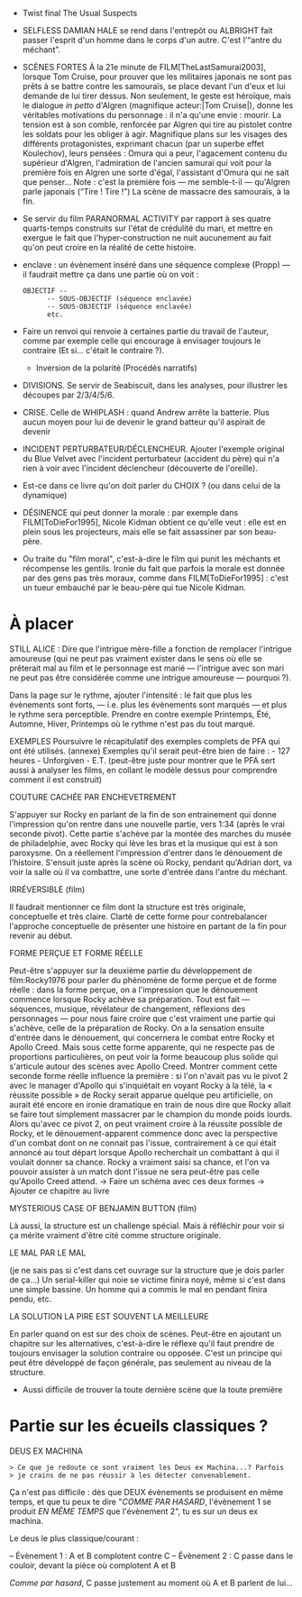 * Twist final
  The Usual Suspects
* SELFLESS
  DAMIAN HALE se rend dans l'entrepôt ou ALBRIGHT fait passer l'esprit d'un homme dans le corps d'un autre. C'est l'“antre du méchant”.
  
* SCÈNES FORTES
   À la 21e minute de FILM[TheLastSamurai2003], lorsque Tom Cruise, pour prouver que les militaires japonais ne sont pas prêts à se battre contre les samouraïs, se place devant l'un d'eux et lui demande de lui tirer dessus. Non seulement, le geste est héroïque, mais le dialogue *in petto* d'Algren (magnifique acteur:|Tom Cruise|), donne les véritables motivations du personnage : il n'a qu'une envie : mourir.
   La tension est à son comble, renforcée par Algren qui tire au pistolet contre les soldats pour les obliger à agir.
   Magnifique plans sur les visages des différents protagonistes, exprimant chacun (par un superbe effet Koulechov), leurs pensées : Omura qui a peur,  l'agacement contenu du supérieur d'Algren, l'admiration de l'ancien samuraï qui voit pour la première fois en Algren une sorte d'égal, l'assistant d'Omura qui ne sait que penser…
   Note : c'est la première fois — me semble-t-il — qu'Algren parle japonais (“Tire ! Tire !”)
   La scène de massacre des samouraïs, à la fin.

* Se servir du film PARANORMAL ACTIVITY par rapport à ses quatre quarts-temps construits sur l'état de crédulité du mari, et mettre en exergue le fait que l'hyper-construction ne nuit aucunement au fait qu'on peut croire en la réalité de cette histoire.

* enclave : un évènement inséré dans une séquence complexe (Propp) — il faudrait mettre ça dans une partie où on voit :

      OBJECTIF --
            -- SOUS-OBJECTIF (séquence enclavée)
            -- SOUS-OBJECTIF (séquence enclavée)
            etc.

* Faire un renvoi qui renvoie à certaines partie du travail de l'auteur, comme par exemple celle qui encourage à envisager toujours le contraire (Et si… c'était le contraire&nbsp;?).
  * Inversion de la polarité (Procédés narratifs)

* DIVISIONS. Se servir de Seabiscuit, dans les analyses, pour illustrer les découpes par 2/3/4/5/6.

* CRISE. Celle de WHIPLASH : quand Andrew arrête la batterie. Plus aucun moyen pour lui de devenir le grand batteur qu'il aspirait de devenir

* INCIDENT PERTURBATEUR/DÉCLENCHEUR. Ajouter l'exemple original du Blue Velvet avec l'incident perturbateur (accident du père) qui n'a rien à voir avec l'incident déclencheur (découverte de l'oreille).

* Est-ce dans ce livre qu'on doit parler du CHOIX ? (ou dans celui de la dynamique)

* DÉSINENCE qui peut donner la morale&nbsp;: par exemple dans FILM[ToDieFor1995], Nicole Kidman obtient ce qu'elle veut : elle est en plein sous les projecteurs, mais elle se fait assassiner par son beau-père.

* Ou traite du "film moral", c'est-à-dire le film qui punit les méchants et récompense les gentils. Ironie du fait que parfois la morale est donnée par des gens pas très moraux, comme dans FILM[ToDieFor1995]&nbsp;: c'est un tueur embauché par le beau-père qui tue Nicole Kidman.

# À placer

STILL ALICE : Dire que l'intrigue mère-fille a fonction de remplacer l'intrigue amoureuse (qui ne peut pas vraiment exister dans le sens où elle se prêterait mal au film et le personnage est marié — l'intrigue avec son mari ne peut pas être considérée comme une intrigue amoureuse — pourquoi ?).

Dans la page sur le rythme, ajouter l'intensité : le fait que plus les évènements sont forts, — i.e. plus les évènements sont marqués — et plus le rythme sera perceptible.
Prendre en contre exemple Printemps, Été, Automne, Hiver, Printemps où le rythme n'est pas du tout marqué.

EXEMPLES
  Poursuivre le récapitulatif des exemples complets de PFA qui ont été utilisés.
  (annexe)
  Exemples qu'il serait peut-être bien de faire :
    - 127 heures
    - Unforgiven
    - E.T. (peut-être juste pour montrer que le PFA sert aussi à analyser les films, en collant le modèle dessus pour comprendre comment il est construit)

COUTURE CACHÉE PAR ENCHEVETREMENT

  S'appuyer sur Rocky en parlant de la fin de son entrainement qui donne l'impression qu'on rentre dans une nouvelle partie, vers 1:34 (après le vrai seconde pivot). Cette partie s'achève par la montée des marches du musée de philadelphie, avec Rocky qui lève les bras et la musique qui est à son paroxysme. 
  On a réellement l'impression d'entrer dans le dénouement de l'histoire.
  S'ensuit juste après la scène où Rocky, pendant qu'Adrian dort, va voir la salle où il va combattre, une sorte d'entrée dans l'antre du méchant.


IRRÉVERSIBLE (film)

  Il faudrait mentionner ce film dont la structure est très originale, conceptuelle et très claire. Clarté de cette forme pour contrebalancer l'approche conceptuelle de présenter une histoire en partant de la fin pour revenir au début.
  
FORME PERÇUE ET FORME RÉELLE

  Peut-être s'appuyer sur la deuxième partie du développement de film:Rocky1976 pour parler du phénomène de forme perçue et de forme réelle : dans la forme perçue, on a l'impression que le dénouement commence lorsque Rocky achève sa préparation. Tout est fait — séquences, musique, révélateur de changement, réflexions des personnages — pour nous faire croire que c'est vraiment une partie qui s'achève, celle de la préparation de Rocky. On a la sensation ensuite d'entrée dans le dénouement, qui concernera le combat entre Rocky et Apollo Creed. Mais sous cette forme apparente, qui ne respecte pas de proportions particulières, on peut voir la forme beaucoup plus solide qui s'articule autour des scènes avec Apollo Creed.
  Montrer comment cette seconde forme réelle influence la première : si l'on n'avait pas vu le pivot 2 avec le manager d'Apollo qui s'inquiétait en voyant Rocky à la télé, la « réussite possible » de Rocky serait apparue quelque peu artificielle, on aurait été encore en ironie dramatique en train de nous dire que Rocky allait se faire tout simplement massacrer par le champion du monde poids lourds. Alors qu'avec ce pivot 2, on peut vraiment croire à la réussite possible de Rocky, et le dénouement-apparent commence donc avec la perspective d'un combat dont on ne connait pas l'issue, contrairement à ce qui était annoncé au tout départ lorsque Apollo recherchait un combattant à qui il voulait donner sa chance. Rocky a vraiment saisi sa chance, et l'on va pouvoir assister à un match dont l'issue ne sera peut-être pas celle qu'Apollo Creed attend.
  -> Faire un schéma avec ces deux formes
  -> Ajouter ce chapitre au livre

MYSTERIOUS CASE OF BENJAMIN BUTTON (film)

  Là aussi, la structure est un challenge spécial. Mais à réfléchir pour voir si ça mérite vraiment d'être cité comme structure originale.
  
LE MAL PAR LE MAL

  (je ne sais pas si c'est dans cet ouvrage sur la structure que je dois parler de ça…)
  Un serial-killer qui noie se victime finira noyé, même si c'est dans une simple bassine. Un homme qui a commis le mal en pendant finira pendu, etc.
  
LA SOLUTION LA PIRE EST SOUVENT LA MEILLEURE

  En parler quand on est sur des choix de scènes.
  Peut-être en ajoutant un chapitre sur les alternatives, c'est-à-dire le réflexe qu'il faut prendre de toujours envisager la solution contraire ou opposée.
  C'est un principe qui peut être développé de façon générale, pas seulement au niveau de la structure.

* Aussi difficile de trouver la toute dernière scène que la toute première


# Partie sur les écueils classiques ?

DEUS EX MACHINA

    > Ce que je redoute ce sont vraiment les Deus ex Machina...? Parfois
    > je crains de ne pas réussir à les détecter convenablement.

Ça n'est pas difficile : dès que DEUX évènements se produisent en même temps, et que tu peux te dire "*COMME PAR HASARD*, l'évènement 1 se produit *EN MÊME TEMPS* que l'évènement 2", tu es sur un deus ex machina.

Le deus le plus classique/courant :

– Évènement 1 : A et B complotent contre C
– Évènement 2 : C passe dans le couloir, devant la pièce où complotent A et B

*Comme par hasard*, C passe justement au moment où A et B parlent de lui…
